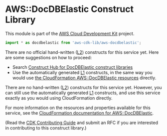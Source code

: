 # AWS::DocDBElastic Construct Library


This module is part of the [AWS Cloud Development Kit](https://github.com/aws/aws-cdk) project.

```ts nofixture
import * as docdbelastic from 'aws-cdk-lib/aws-docdbelastic';
```

<!--BEGIN CFNONLY DISCLAIMER-->

There are no official hand-written ([L2](https://docs.aws.amazon.com/cdk/latest/guide/constructs.html#constructs_lib)) constructs for this service yet. Here are some suggestions on how to proceed:

- Search [Construct Hub for DocDBElastic construct libraries](https://constructs.dev/search?q=docdbelastic)
- Use the automatically generated [L1](https://docs.aws.amazon.com/cdk/latest/guide/constructs.html#constructs_l1_using) constructs, in the same way you would use [the CloudFormation AWS::DocDBElastic resources](https://docs.aws.amazon.com/AWSCloudFormation/latest/UserGuide/AWS_DocDBElastic.html) directly.


<!--BEGIN CFNONLY DISCLAIMER-->

There are no hand-written ([L2](https://docs.aws.amazon.com/cdk/latest/guide/constructs.html#constructs_lib)) constructs for this service yet. 
However, you can still use the automatically generated [L1](https://docs.aws.amazon.com/cdk/latest/guide/constructs.html#constructs_l1_using) constructs, and use this service exactly as you would using CloudFormation directly.

For more information on the resources and properties available for this service, see the [CloudFormation documentation for AWS::DocDBElastic](https://docs.aws.amazon.com/AWSCloudFormation/latest/UserGuide/AWS_DocDBElastic.html).

(Read the [CDK Contributing Guide](https://github.com/aws/aws-cdk/blob/main/CONTRIBUTING.md) and submit an RFC if you are interested in contributing to this construct library.)

<!--END CFNONLY DISCLAIMER-->
